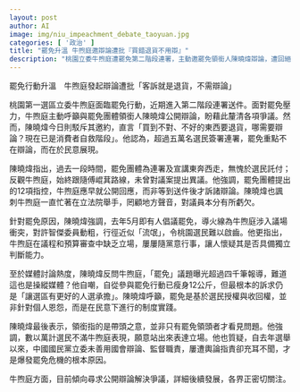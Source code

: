 ```yaml
---
layout: post
author: AI
image: img/niu_impeachment_debate_taoyuan.jpg
categories: [ '政治' ]
title: "罷免升溫 牛煦庭邀辯論遭批『買錯退貨不用辯』"
description: "桃園立委牛煦庭遭罷免第二階段連署，主動邀罷免領銜人陳曉煒辯論，遭回絕。陳曉煒稱罷免如消費者退貨，不需辯論，重點在民意展現。指出牛煦庭隨黨立場、議場衝突等爭議，批其未善用監督職責，為罷免導火線；強調罷免展現數萬選民立場，各界關注後續發展。"
---
```

罷免行動升溫　牛煦庭發起辯論遭批「客訴就是退貨，不需辯論」

桃園第一選區立委牛煦庭面臨罷免行動，近期進入第二階段連署送件。面對罷免壓力，牛煦庭主動呼籲與罷免團體領銜人陳曉煒公開辯論，盼藉此釐清各項爭議。然而，陳曉煒今日則駁斥其邀約，直言「買到不對、不好的東西要退貨，哪需要辯論？現在已是消費者自救階段」。他認為，超過五萬名選民簽署連署，罷免重點不在辯論，而在於民意展現。

陳曉煒指出，過去一段時間，罷免團體為連署及宣講東奔西走，無愧於選民託付；反觀牛煦庭，始終跟隨傅崐萁路線，未曾對議案提出異議。他強調，罷免團體提出的12項指控，牛煦庭應早就公開回應，而非等到送件後才訴諸辯論。陳曉煒也諷刺牛煦庭一直忙著在立法院舉手，罔顧地方聲音，對議員本分有所虧欠。

針對罷免原因，陳曉煒強調，去年5月即有人倡議罷免，導火線為牛煦庭涉入議場衝突，對許智傑委員動粗，行徑近似「流氓」，令桃園選民難以啟齒。他更指出，牛煦庭在議程和預算審查中缺乏立場，屢屢隨黨意行事，讓人懷疑其是否具備獨立判斷能力。

至於媒體討論熱度，陳曉煒反問牛煦庭，「罷免」議題曝光超過四千筆報導，難道這也是操縱媒體？他自嘲，自從參與罷免行動已瘦身12公斤，但最根本的訴求仍是「讓選區有更好的人選承擔」。陳曉煒呼籲，罷免是基於選民授權與收回權，並非針對個人恩怨，而是在民意下進行的制度實踐。

陳曉煒最後表示，領銜指的是帶頭之意，並非只有罷免領頭者才看見問題。他強調，數以萬計選民不滿牛煦庭表現，願意站出來表達立場。他也質疑，自去年選舉以來，中國國民黨立委未善用國會辯論、監督職責，屢遭輿論指責卻充耳不聞，才是爆發罷免危機的根本原因。

牛煦庭方面，目前傾向尋求公開辯論解決爭議，詳細後續發展，各界正密切關注。